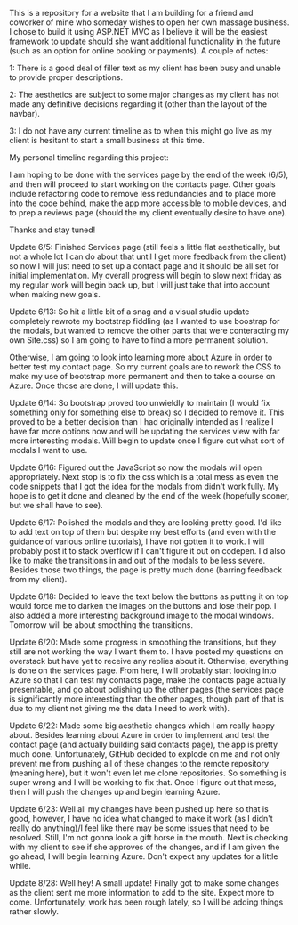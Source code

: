 This is a repository for a website that I am building for a friend and coworker of mine who someday wishes to open her own massage business.  I chose to build it using ASP.NET MVC as I believe it will be the easiest framework to update should she want additional functionality in the future (such as an option for online booking or payments).  A couple of notes:

1: There is a good deal of filler text as my client has been busy and unable to provide proper descriptions.

2: The aesthetics are subject to some major changes as my client has not made any definitive decisions regarding it (other than the layout of the navbar).

3: I do not have any current timeline as to when this might go live as my client is hesitant to start a small business at this time.


My personal timeline regarding this project:
  
  I am hoping to be done with the services page by the end of the week (6/5), and then will proceed to start working on the contacts page.
  Other goals include refactoring code to remove less redundancies and to place more into the code behind, make the app more accessible to   mobile devices, and to prep a reviews page (should the my client eventually desire to have one).
  
Thanks and stay tuned!

Update 6/5:
Finished Services page (still feels a little flat aesthetically, but not a whole lot I can do about that until I get more feedback from the client) so now I will just need to set up a contact page and it should be all set for initial implementation.  My overall progress will begin to slow next friday as my regular work will begin back up, but I will just take that into account when making new goals.

Update 6/13:
So hit a little bit of a snag and a visual studio update completely rewrote my bootstrap fiddling (as I wanted to use boostrap for the modals, but wanted to remove the other parts that were conteracting my own Site.css) so I am going to have to find a more permanent solution.  

Otherwise, I am going to look into learning more about Azure in order to better test my contact page.  So my current goals are to rework the CSS to make my use of bootstrap more permanent and then to take a course on Azure.  Once those are done, I will update this. 

Update 6/14:
So bootstrap proved too unwieldly to maintain (I would fix something only for something else to break) so I decided to remove it.  This proved to be a better decision than I had originally intended as I realize I have far more options now and will be updating the services view with far more interesting modals.  Will begin to update once I figure out what sort of modals I want to use.  

Update 6/16:
Figured out the JavaScript so now the modals will open appropriately.  Next stop is to fix the css which is a total mess as even the code snippets that I got the idea for the modals from didn't work fully.  My hope is to get it done and cleaned by the end of the week (hopefully sooner, but we shall have to see).

Update 6/17: 
Polished the modals and they are looking pretty good.  I'd like to add text on top of them but despite my best efforts (and even with the guidance of various online tutorials), I have not gotten it to work.  I will probably post it to stack overflow if I can't figure it out on codepen.  I'd also like to make the transitions in and out of the modals to be less severe.  Besides those two things, the page is pretty much done (barring feedback from my client). 

Update 6/18:
Decided to leave the text below the buttons as putting it on top would force me to darken the images on the buttons and lose their pop.  I also added a more interesting background image to the modal windows.  Tomorrow will be about smoothing the transitions.

Update 6/20:
Made some progress in smoothing the transitions, but they still are not working the way I want them to.  I have posted my questions on overstack but have yet to receive any replies about it.  Otherwise, everything is done on the services page.  From here, I will probably start looking into Azure so that I can test my contacts page, make the contacts page actually presentable, and go about polishing up the other pages (the services page is significantly more interesting than the other pages, though part of that is due to my client not giving me the data I need to work with).

Update 6/22:
Made some big aesthetic changes which I am really happy about.  Besides learning about Azure in order to implement and test the contact page (and actually building said contacts page), the app is pretty much done.  Unfortunately, GitHub decided to explode on me and not only prevent me from pushing all of these changes to the remote repository (meaning here), but it won't even let me clone repositories.  So something is super wrong and I will be working to fix that.  Once I figure out that mess, then I will push the changes up and begin learning Azure.

Update 6/23:
Well all my changes have been pushed up here so that is good, however, I have no idea what changed to make it work (as I didn't really do anything)/I feel like there may be some issues that need to be resolved.  Still, I'm not gonna look a gift horse in the mouth.  Next is checking with my client to see if she approves of the changes, and if I am given the go ahead, I will begin learning Azure.  Don't expect any updates for a little while.

Update 8/28:
Well hey!  A small update!  Finally got to make some changes as the client sent me more information to add to the site.  Expect more to come.  Unfortunately, work has been rough lately, so I will be adding things rather slowly.
